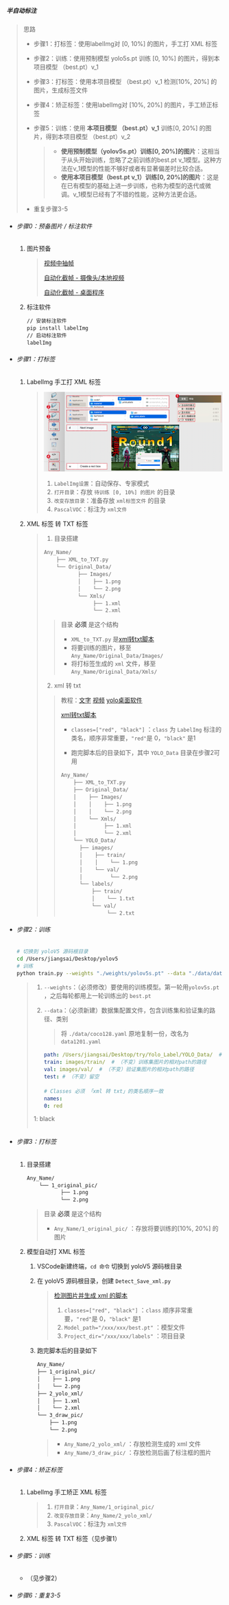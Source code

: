 ##### 半自动标注

> 思路
>
> * 步骤1：打标签：使用labelImg对 [0, 10%] 的图片，手工打 XML 标签
>
> * 步骤2：训练：使用预制模型 yolo5s.pt 训练 [0, 10%] 的图片，得到本项目模型 （best.pt）v_1
>
> * 步骤3：打标签：使用本项目模型 （best.pt）v_1 检测[10%, 20%] 的图片，生成标签文件
>
> * 步骤4：矫正标签：使用labelImg对 [10%, 20%] 的图片，手工矫正标签
>
> * 步骤5：训练：使用 **本项目模型 （best.pt）v_1**  训练[0, 20%] 的图片，得到本项目模型 （best.pt）v_2
>
>   > - **使用预制模型（yolov5s.pt）训练[0, 20%]的图片**：这相当于从头开始训练，忽略了之前训练的best.pt v_1模型。这种方法在v_1模型的性能不够好或者有显著偏差时比较合适。
>   > - **使用本项目模型（best.pt v_1）训练[0, 20%]的图片**：这是在已有模型的基础上进一步训练，也称为模型的迭代或微调。v_1模型已经有了不错的性能，这种方法更合适。
>
> * 重复步骤3-5

* ###### 步骤0：预备图片 / 标注软件

  1. 图片预备

     > [视频中抽帧](Code/ScreenShot_Camera_Video.md) 
     >
     > [自动化截帧 - 摄像头/本地视频](Code/ScreenShot_Camera_Video.md) 
     >
     > [自动化截帧 - 桌面程序](Code/ScreenShot_DesktopApp.md)

  2. 标注软件

     ```bash
     // 安装标注软件
     pip install labelImg
     // 启动标注软件
     labelImg
     ```

* ###### 步骤1：打标签

  1. LabelImg 手工打 XML 标签

     > ![](https://raw.githubusercontent.com/jiangsai0502/PicBedRepo/master/img/202312061036617.png)
     >
     > 1. `LabelImg设置`：自动保存、专家模式
     > 2. `打开目录`：存放 `待训练 [0, 10%] 的图片` 的目录
     > 3. `改变存放目录`：准备存放 `xml标签文件` 的目录
     > 4. `PascalVOC`：标注为 `xml文件`

  2. XML 标签 转 TXT 标签

     >1. 目录搭建
     >
     >   ```bash
     >   Any_Name/
     >       ├── XML_to_TXT.py
     >       └── Original_Data/
     >              ├── Images/
     >              │    ├── 1.png
     >              │    └── 2.png
     >              └── Xmls/
     >                   ├── 1.xml
     >                   └── 2.xml
     >   ```
     >
     >   > 目录 **必须** 是这个结构
     >   >
     >   > * `XML_to_TXT.py` 是[xml转txt脚本](Code/YoloV5_XML_To_TXT.md)
     >   > * 将要训练的图片，移至 `Any_Name/Original_Data/Images/`
     >   > * 将打标签生成的 `xml` 文件，移至 `Any_Name/Original_Data/Xmls/`
     >
     >2. xml 转 txt
     >
     >   > 教程：[文字](https://blog.csdn.net/weixin_46046179/article/details/129639551)    [视频](https://www.bilibili.com/video/BV1f44y187Xg)   [yolo桌面软件](https://gitee.com/song-laogou/yolov5-mask-42)
     >   >
     >   > [xml转txt脚本](Code/YoloV5_XML_To_TXT.md) 
     >   >
     >   > * `classes=["red", "black"]` ：`class` 为 `LabelImg` 标注的类名，顺序非常重要，`"red"`是 0，`"black"` 是1
     >   >
     >   > * 跑完脚本后的目录如下，其中 `YOLO_Data` 目录在步骤2可用
     >   >
     >   > ```bash
     >   > Any_Name/
     >   >     ├── XML_to_TXT.py
     >   >     ├── Original_Data/
     >   >     │    ├── Images/
     >   >     │    │    ├── 1.png
     >   >     │    │    └── 2.png
     >   >     │    └── Xmls/
     >   >     │         ├── 1.xml
     >   >     │         └── 2.xml
     >   >     └── YOLO_Data/
     >   >       ├── images/
     >   >       │    ├── train/
     >   >       │    │    └── 1.png
     >   >       │    └── val/
     >   >       │         └── 2.png
     >   >       └── labels/
     >   >           ├── train/
     >   >           │    └── 1.txt
     >   >           └── val/
     >   >                └── 2.txt
     >   > ```

* ###### 步骤2：训练

  ```bash
  # 切换到 yoloV5 源码根目录
  cd /Users/jiangsai/Desktop/yolov5
  # 训练
  python train.py --weights "./weights/yolov5s.pt" --data "./data/data1201.yaml"
  ```

  > 1. `--weights`：（必须修改）要使用的训练模型。第一轮用`yolov5s.pt` ，之后每轮都用上一轮训练出的 `best.pt`
  >
  > 2. `--data`：（必须新建）数据集配置文件，包含训练集和验证集的路径、类别
  > 
  >    > 将 `./data/coco128.yaml` 原地复制一份，改名为 `data1201.yaml`
  > 
  >    ```yaml
  >    path: /Users/jiangsai/Desktop/try/Yolo_Label/YOLO_Data/  # （每次都变）YOLO_Data的绝对路径
  >    train: images/train/  # （不变）训练集图片的相对path的路径
  >    val: images/val/  # （不变）验证集图片的相对path的路径
  >    test: # （不变）留空
  >    
  >    # Classes 必须 「xml 转 txt」的类名顺序一致
  >    names:
  >    0: red
  >   1: black
  >    ```

* ###### 步骤3：打标签

  1. 目录搭建

     ```bash
     Any_Name/
         └── 1_original_pic/
                ├── 1.png
                └── 2.png
     ```

     > 目录 **必须** 是这个结构
     >
     > * `Any_Name/1_original_pic/` ：存放将要训练的[10%, 20%] 的图片

  2. 模型自动打 XML 标签

     1. VSCode新建终端，`cd 命令` 切换到 yoloV5 源码根目录

     2. 在  yoloV5 源码根目录，创建 `Detect_Save_xml.py`  

        > [检测图片并生成 xml 的脚本](Code/YoloV5_XML_To_TXT.md) 
        >
        > 1. `classes=["red", "black"]` ：`class` 顺序非常重要，`"red"`是 0，`"black"` 是1
        > 2. `Model_path="/xxx/xxx/best.pt"` ：模型文件
        > 3. `Project_dir="/xxx/xxx/labels"` ：项目目录

     3. 跑完脚本后的目录如下

        ```bash
        Any_Name/
        ├── 1_original_pic/
        │    ├── 1.png
        │    └── 2.png
        ├── 2_yolo_xml/
        │    ├── 1.xml
        │    └── 2.xml
        └── 3_draw_pic/
            ├── 1.png
            └── 2.png
        ```

        > * `Any_Name/2_yolo_xml/` ：存放检测生成的 xml 文件
        > * `Any_Name/3_draw_pic/` ：存放检测后画了标注框的图片

* ###### 步骤4：矫正标签

  1. LabelImg 手工矫正 XML 标签

     > 1. `打开目录`：`Any_Name/1_original_pic/`
     > 2. `改变存放目录`：`Any_Name/2_yolo_xml/`
     > 3. `PascalVOC`：标注为 `xml文件`

  2. XML 标签 转 TXT 标签（见步骤1）

* ###### 步骤5：训练

  * （见步骤2）

* ###### 步骤6：重复3-5